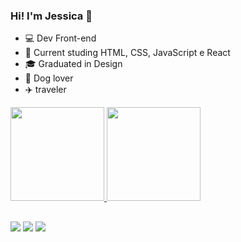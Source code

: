 ### Hi! I'm Jessica 👋

- 💻 Dev Front-end
- 🌱 Current studing HTML, CSS, JavaScript e React
- 🎓 Graduated in Design
- 🐶 Dog lover
- ✈️ traveler

<div>
  <a href="https://github.com/jeadamek">
  <img height="150em" src="https://github-readme-stats.vercel.app/api?username=jeadamek&show_icons=true&theme=radical"/>
  <img height="150em" src="https://github-readme-stats.vercel.app/api/top-langs/?username=jeadamek&layout=compact&theme=radical"/>
</div>

## 

<div>
  <a href="https://www.instagram.com/je.adamek/" target="_blank"><img src="https://img.shields.io/badge/Instagram-E4405F?style=for-the-badge&logo=instagram&logoColor=white"/></a>
  <a href="https://www.linkedin.com/in/jessica-adamek/" target="_blank"><img src="https://img.shields.io/badge/LinkedIn-0077B5?style=for-the-badge&logo=linkedin&logoColor=white"/></a>
    <a href="mailto:jessica.g.adamek@gmail.com"><img src="https://img.shields.io/badge/Gmail-D14836?style=for-the-badge&logo=gmail&logoColor=white"/></a> 
</div>
